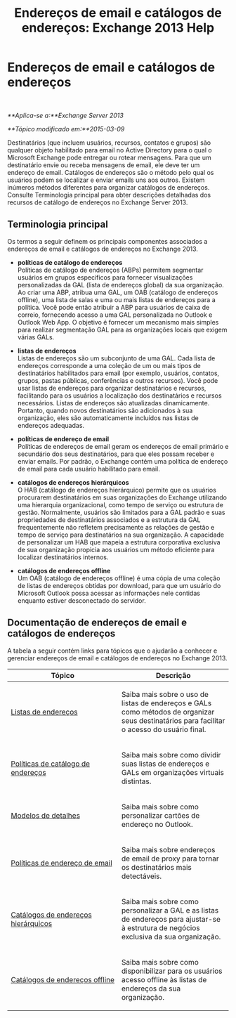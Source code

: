 ﻿---
title: 'Endereços de email e catálogos de endereços: Exchange 2013 Help'
TOCTitle: Endereços de email e catálogos de endereços
ms:assetid: b97d0f68-691a-42af-9a6c-4dcc37b28a42
ms:mtpsurl: https://technet.microsoft.com/pt-br/library/JJ657488(v=EXCHG.150)
ms:contentKeyID: 50486487
ms.date: 01/10/2018
mtps_version: v=EXCHG.150
ms.translationtype: HT
---

# Endereços de email e catálogos de endereços

 

_**Aplica-se a:**Exchange Server 2013_

_**Tópico modificado em:**2015-03-09_

Destinatários (que incluem usuários, recursos, contatos e grupos) são qualquer objeto habilitado para email no Active Directory para o qual o Microsoft Exchange pode entregar ou rotear mensagens. Para que um destinatário envie ou receba mensagens de email, ele deve ter um endereço de email. Catálogos de endereços são o método pelo qual os usuários podem se localizar e enviar emails uns aos outros. Existem inúmeros métodos diferentes para organizar catálogos de endereços. Consulte Terminologia principal para obter descrições detalhadas dos recursos de catálogo de endereços no Exchange Server 2013.

## Terminologia principal

Os termos a seguir definem os principais componentes associados a endereços de email e catálogos de endereços no Exchange 2013.

  - **políticas de catálogo de endereços**  
    Políticas de catálogo de endereços (ABPs) permitem segmentar usuários em grupos específicos para fornecer visualizações personalizadas da GAL (lista de endereços global) da sua organização. Ao criar uma ABP, atribua uma GAL, um OAB (catálogo de endereços offline), uma lista de salas e uma ou mais listas de endereços para a política. Você pode então atribuir a ABP para usuários de caixa de correio, fornecendo acesso a uma GAL personalizada no Outlook e Outlook Web App. O objetivo é fornecer um mecanismo mais simples para realizar segmentação GAL para as organizações locais que exigem várias GALs.

<!-- end list -->

  - **listas de endereços**  
    Listas de endereços são um subconjunto de uma GAL. Cada lista de endereços corresponde a uma coleção de um ou mais tipos de destinatários habilitados para email (por exemplo, usuários, contatos, grupos, pastas públicas, conferências e outros recursos). Você pode usar listas de endereços para organizar destinatários e recursos, facilitando para os usuários a localização dos destinatários e recursos necessários. Listas de endereços são atualizadas dinamicamente. Portanto, quando novos destinatários são adicionados à sua organização, eles são automaticamente incluídos nas listas de endereços adequadas.

<!-- end list -->

  - **políticas de endereço de email**  
    Políticas de endereços de email geram os endereços de email primário e secundário dos seus destinatários, para que eles possam receber e enviar emails. Por padrão, o Exchange contém uma política de endereço de email para cada usuário habilitado para email.

<!-- end list -->

  - **catálogos de endereços hierárquicos**  
    O HAB (catálogo de endereços hierárquico) permite que os usuários procurarem destinatários em suas organizações do Exchange utilizando uma hierarquia organizacional, como tempo de serviço ou estrutura de gestão. Normalmente, usuários são limitados para a GAL padrão e suas propriedades de destinatários associados e a estrutura da GAL frequentemente não refletem precisamente as relações de gestão e tempo de serviço para destinatários na sua organização. A capacidade de personalizar um HAB que mapeia a estrutura corporativa exclusiva de sua organização propicia aos usuários um método eficiente para localizar destinatários internos.

<!-- end list -->

  - **catálogos de endereços offline**  
    Um OAB (catálogo de endereços offline) é uma cópia de uma coleção de listas de endereços obtidas por download, para que um usuário do Microsoft Outlook possa acessar as informações nele contidas enquanto estiver desconectado do servidor.

## Documentação de endereços de email e catálogos de endereços

A tabela a seguir contém links para tópicos que o ajudarão a conhecer e gerenciar endereços de email e catálogos de endereços no Exchange 2013.


<table>
<colgroup>
<col style="width: 50%" />
<col style="width: 50%" />
</colgroup>
<thead>
<tr class="header">
<th>Tópico</th>
<th>Descrição</th>
</tr>
</thead>
<tbody>
<tr class="odd">
<td><p><a href="address-lists-exchange-2013-help.md">Listas de endereços</a></p></td>
<td><p>Saiba mais sobre o uso de listas de endereços e GALs como métodos de organizar seus destinatários para facilitar o acesso do usuário final.</p></td>
</tr>
<tr class="even">
<td><p><a href="address-book-policies-exchange-2013-help.md">Políticas de catálogo de endereços</a></p></td>
<td><p>Saiba mais sobre como dividir suas listas de endereços e GALs em organizações virtuais distintas.</p></td>
</tr>
<tr class="odd">
<td><p><a href="details-templates-exchange-2013-help.md">Modelos de detalhes</a></p></td>
<td><p>Saiba mais sobre como personalizar cartões de endereço no Outlook.</p></td>
</tr>
<tr class="even">
<td><p><a href="email-address-policies-exchange-2013-help.md">Políticas de endereço de email</a></p></td>
<td><p>Saiba mais sobre endereços de email de proxy para tornar os destinatários mais detectáveis.</p></td>
</tr>
<tr class="odd">
<td><p><a href="hierarchical-address-books-exchange-2013-help.md">Catálogos de endereços hierárquicos</a></p></td>
<td><p>Saiba mais sobre como personalizar a GAL e as listas de endereços para ajustar-se à estrutura de negócios exclusiva da sua organização.</p></td>
</tr>
<tr class="even">
<td><p><a href="offline-address-books-exchange-2013-help.md">Catálogos de endereços offline</a></p></td>
<td><p>Saiba mais sobre como disponibilizar para os usuários acesso offline às listas de endereços da sua organização.</p></td>
</tr>
</tbody>
</table>

